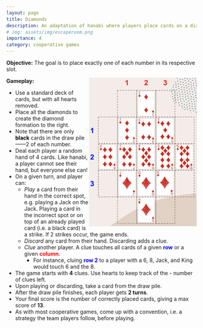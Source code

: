 ```yaml
---
layout: page
title: Diamonds
description: An adaptation of hanabi where players place cards on a diamond shaped grid
# img: assets/img/escaperoom.png
importance: 4
category: cooperative games
---
```


**Objective:** The goal is to place exactly one of each number in its respective slot.

<img align="right" width="285" height="392" src="/assets/img/diamonds.png">

**Gameplay:**
- Use a standard deck of cards, but with all hearts removed.
- Place all the diamonds to create the diamond formation to the right.
- Note that there are only **<span style="color:black">black</span>** cards in the draw pile——2 of each number.
- Deal each player a random hand of 4 cards. Like hanabi, a player cannot see their hand, but everyone else can!
- On a given turn, and player can:
    - *Play* a card from their hand in the correct spot, e.g. playing a Jack on the Jack. Playing a card in the incorrect spot or on top of an already played card (i.e. a black card) is a strike. If 2 strikes occur, the game ends.
    - *Discard* any card from their hand. Discarding adds a clue.
    - *Clue* another player. A clue touches all cards of a given **<span style="color:blue">row</span>** or a given **<span style="color:red">column</span>**.
        - For instance, cluing **<span style="color:blue">row 2</span>** to a player with a 6, 8, Jack, and King would touch 6 and the 8.
- The game starts with **4** clues. Use hearts to keep track of the - number of clues left.
- Upon playing or discarding, take a card from the draw pile.
- After the draw pile finishes, each player gets **2 turns**. 
- Your final score is the number of correctly placed cards, giving a max score of **13**.
- As with most cooperative games, come up with a convention, i.e. a strategy the team players follow, before playing.



 
